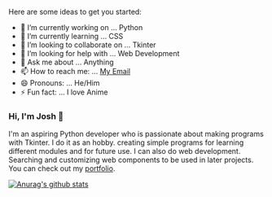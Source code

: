 <!--### Hi there 👋
### Here is what I working on...-->

<!--
**mercado-joshua/mercado-joshua** is a ✨ _special_ ✨ repository because its `README.md` (this file) appears on your GitHub profile.
-->

Here are some ideas to get you started:

- 🔭 I’m currently working on ... Python
- 🌱 I’m currently learning ... CSS
- 👯 I’m looking to collaborate on ... Tkinter
- 🤔 I’m looking for help with ... Web Development
- 💬 Ask me about ... Anything
- 📫 How to reach me: ... [My Email](mercado.joshua.web@gmail.com)
- 😄 Pronouns: ... He/Him
- ⚡ Fun fact: ... I love Anime

<!-- https://arturssmirnovs.github.io/github-profile-readme-generator/ -->
### Hi, I'm Josh 👋

I'm an aspiring Python developer who is passionate about making programs with Tkinter. I do it as an hobby. creating simple programs for learning different modules and for future use. I can also do web development. Searching and customizing web components to be used in later projects. You can check out my [portfolio](https://mercado-joshua.github.io/).

[![Anurag's github stats](https://github-readme-stats.vercel.app/api?username=mercado-joshua)](https://github.com/anuraghazra/github-readme-stats)
